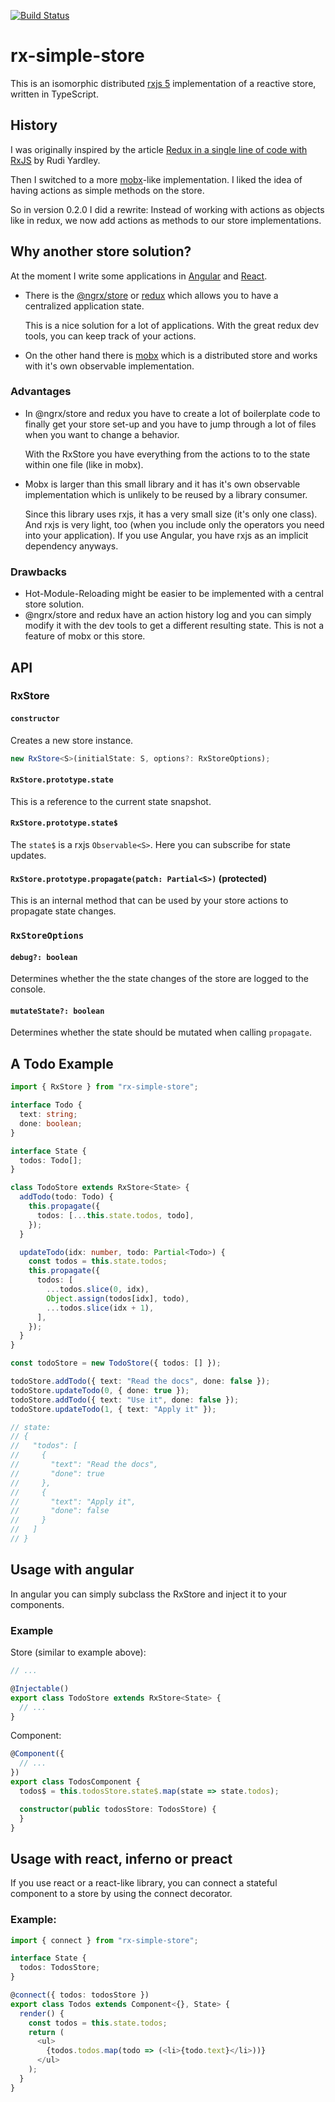 [![Build Status](https://travis-ci.org/svi3c/rx-simple-store.svg?branch=master)](https://travis-ci.org/svi3c/rx-simple-store)

# rx-simple-store

This is an isomorphic distributed [rxjs 5](https://github.com/ReactiveX/RxJS) implementation of a reactive store, written in TypeScript.

## History

I was originally inspired by the article [Redux in a single line of code with RxJS](http://rudiyardley.com/redux-single-line-of-code-rxjs/) by Rudi Yardley.

Then I switched to a more [mobx](https://mobx.js.org/)-like implementation. I liked the idea of having actions as simple
methods on the store.

So in version 0.2.0 I did a rewrite:
Instead of working with actions as objects like in redux, we now add actions as methods to our store implementations.

## Why another store solution?

At the moment I write some applications in [Angular](https://angular.io/) and [React](https://facebook.github.io/react/).

* There is the [@ngrx/store](https://github.com/ngrx/store) or [redux](http://redux.js.org/docs/introduction/Motivation.html) which allows you to have a centralized application state.

  This is a nice solution for a lot of applications. With the great redux dev tools, you can keep track of your actions.

* On the other hand there is [mobx](https://mobx.js.org/) which is a distributed store and works with it's own observable implementation.

### Advantages

* In @ngrx/store and redux you have to create a lot of boilerplate code to finally get your store set-up and you have to jump through a lot of files when you want to change a behavior.

  With the RxStore you have everything from the actions to to the state within one file (like in mobx).

* Mobx is larger than this small library and it has it's own observable implementation which is unlikely to be reused by a library consumer.

  Since this library uses rxjs, it has a very small size (it's only one class).
  And rxjs is very light, too (when you include only the operators you need into your application).
  If you use Angular, you have rxjs as an implicit dependency anyways.

### Drawbacks

* Hot-Module-Reloading might be easier to be implemented with a central store solution.
* @ngrx/store and redux have an action history log and you can simply modify it with the dev tools to get a different resulting state. This is not a feature of mobx or this store.

## API

### RxStore

#### `constructor`

Creates a new store instance.
```ts
new RxStore<S>(initialState: S, options?: RxStoreOptions);
```

#### `RxStore.prototype.state`

This is a reference to the current state snapshot.

#### `RxStore.prototype.state$`

The `state$` is a rxjs `Observable<S>`. Here you can subscribe for state updates.

#### `RxStore.prototype.propagate(patch: Partial<S>)` (protected)

This is an internal method that can be used by your store actions to propagate state changes.

### `RxStoreOptions`

#### `debug?: boolean`

Determines whether the the state changes of the store are logged to the console.

#### `mutateState?: boolean`

Determines whether the state should be mutated when calling `propagate`.

## A Todo Example

```ts
import { RxStore } from "rx-simple-store";

interface Todo {
  text: string;
  done: boolean;
}

interface State {
  todos: Todo[];
}

class TodoStore extends RxStore<State> {
  addTodo(todo: Todo) {
    this.propagate({
      todos: [...this.state.todos, todo],
    });
  }

  updateTodo(idx: number, todo: Partial<Todo>) {
    const todos = this.state.todos;
    this.propagate({
      todos: [
        ...todos.slice(0, idx),
        Object.assign(todos[idx], todo),
        ...todos.slice(idx + 1),
      ],
    });
  }
}

const todoStore = new TodoStore({ todos: [] });

todoStore.addTodo({ text: "Read the docs", done: false });
todoStore.updateTodo(0, { done: true });
todoStore.addTodo({ text: "Use it", done: false });
todoStore.updateTodo(1, { text: "Apply it" });

// state:
// ​​​​​{​​​​​
// ​​​​​  "todos": [​​​​​
// ​​​​​    {​​​​​
// ​​​​​      "text": "Read the docs",​​​​​
// ​​​​​      "done": true​​​​​
// ​​​​​    },​​​​​
// ​​​​​    {​​​​​
// ​​​​​      "text": "Apply it",​​​​​
// ​​​​​      "done": false​​​​​
// ​​​​​    }​
// ​​​​​  ]​​​​​
// ​​​​​}​​​
```

## Usage with angular

In angular you can simply subclass the RxStore and inject it to your components.

### Example

Store (similar to example above):
```ts
// ...

@Injectable()
export class TodoStore extends RxStore<State> {
  // ...
}
```

Component:

```ts
@Component({
  // ...
})
export class TodosComponent {
  todos$ = this.todosStore.state$.map(state => state.todos);

  constructor(public todosStore: TodosStore) {
  }
}
```


## Usage with react, inferno or preact

If you use react or a react-like library, you can connect a stateful component to a store by using the connect decorator.

### Example:

```ts
import { connect } from "rx-simple-store";

interface State {
  todos: TodosStore;
}

@connect({ todos: todosStore })
export class Todos extends Component<{}, State> {
  render() {
    const todos = this.state.todos;
    return (
      <ul>
        {todos.todos.map(todo => (<li>{todo.text}</li>))}
      </ul>
    );
  }
}
```
